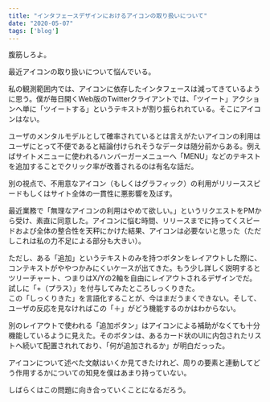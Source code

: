 ```yaml
---
title: "インタフェースデザインにおけるアイコンの取り扱いについて"
date: "2020-05-07"
tags: ['blog']
---
```


腹筋しろよ。

最近アイコンの取り扱いについて悩んでいる。

私の観測範囲内では、アイコンに依存したインタフェースは減ってきているように思う。僕が毎日開くWeb版のTwitterクライアントでは、「ツイート」アクションへ単に「ツイートする」というテキストが割り振られれている。そこにアイコンはない。

ユーザのメンタルモデルとして確率されているとは言えがたいアイコンの利用はユーザにとって不便であると結論付けられそうなデータは随分前からある。例えばサイトメニューに使われるハンバーガーメニューへ「MENU」などのテキストを追加することでクリック率が改善されるのは有名な話だ。

別の視点で、不用意なアイコン（もしくはグラフィック）の利用がリリーススピードもしくはサイト全体の一貫性に悪影響を及ぼす。

最近業務で「無理なアイコンの利用はやめて欲しい。」というリクエストをPMから受け、素直に同意した。アイコンに悩む時間、リリースまでに持ってくスピードおよび全体の整合性を天秤にかけた結果、アイコンは必要ないと思った（ただしこれは私の力不足による部分も大きい）。

ただし、ある「追加」というテキストのみを持つボタンをレイアウトした際に、コンテキストがややつかみにくいケースが出てきた。もう少し詳しく説明するとツリーチャート、つまりはX/Yの2軸を自由にレイアウトされるデザインでだ。
試しに「+（プラス）」を付与してみたところしっくりきた。  
この「しっくりきた」を言語化することが、今はまだうまくできない。そして、ユーザの反応を見なければこの「＋」がどう機能するのかはわからない。

別のレイアウトで使われる「追加ボタン」はアイコンによる補助がなくても十分機能しているように見えた。そのボタンは、あるカード状のUIに内包されたリストへ続いて配置されれており、「何が追加されるか」が明白だっった。

アイコンについて述べた文献はいくか見てきたけれど、周りの要素と連動してどう作用するかについての知見を僕はあまり持っていない。

しばらくはこの問題に向き合っていくことになるだろう。
